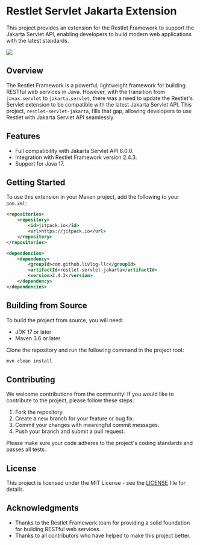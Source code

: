 # Restlet Servlet Jakarta Extension

This project provides an extension for the Restlet Framework to support the Jakarta Servlet API, enabling developers to build modern web applications with the latest standards.

[![](https://jitpack.io/v/livlog-llc/restlet-servlet-jakarta.svg)](https://jitpack.io/#livlog-llc/restlet-servlet-jakarta)

## Overview

The Restlet Framework is a powerful, lightweight framework for building RESTful web services in Java. However, with the transition from `javax.servlet` to `jakarta.servlet`, there was a need to update the Restlet's Servlet extension to be compatible with the latest Jakarta Servlet API. This project, `restlet-servlet-jakarta`, fills that gap, allowing developers to use Restlet with Jakarta Servlet API seamlessly.

## Features

- Full compatibility with Jakarta Servlet API 6.0.0.
- Integration with Restlet Framework version 2.4.3.
- Support for Java 17.

## Getting Started

To use this extension in your Maven project, add the following to your `pom.xml`:

```xml
<repositories>
    <repository>
        <id>jitpack.io</id>
        <url>https://jitpack.io</url>
    </repository>
</repositories>

<dependencies>
    <dependency>
        <groupId>com.github.livlog-llc</groupId>
        <artifactId>restlet-servlet-jakarta</artifactId>
        <version>2.4.3</version>
    </dependency>
</dependencies>
```

## Building from Source

To build the project from source, you will need:

- JDK 17 or later
- Maven 3.6 or later

Clone the repository and run the following command in the project root:

```bash
mvn clean install
```

## Contributing

We welcome contributions from the community! If you would like to contribute to the project, please follow these steps:

1. Fork the repository.
2. Create a new branch for your feature or bug fix.
3. Commit your changes with meaningful commit messages.
4. Push your branch and submit a pull request.

Please make sure your code adheres to the project's coding standards and passes all tests.

## License

This project is licensed under the MIT License - see the [LICENSE](LICENSE) file for details.

## Acknowledgments

- Thanks to the Restlet Framework team for providing a solid foundation for building RESTful web services.
- Thanks to all contributors who have helped to make this project better.

